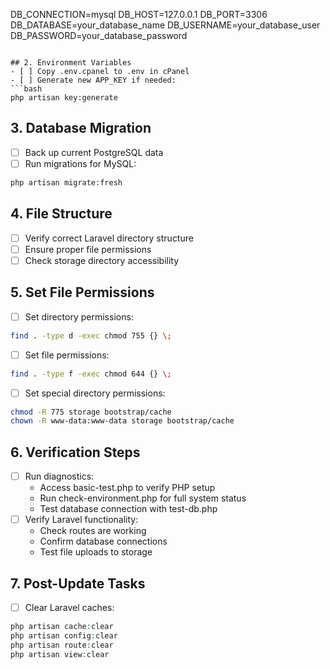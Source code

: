DB_CONNECTION=mysql
DB_HOST=127.0.0.1
DB_PORT=3306
DB_DATABASE=your_database_name
DB_USERNAME=your_database_user
DB_PASSWORD=your_database_password
```

## 2. Environment Variables
- [ ] Copy .env.cpanel to .env in cPanel
- [ ] Generate new APP_KEY if needed:
```bash
php artisan key:generate
```

## 3. Database Migration
- [ ] Back up current PostgreSQL data
- [ ] Run migrations for MySQL:
```bash
php artisan migrate:fresh
```

## 4. File Structure
- [ ] Verify correct Laravel directory structure
- [ ] Ensure proper file permissions
- [ ] Check storage directory accessibility

## 5. Set File Permissions
- [ ] Set directory permissions:
```bash
find . -type d -exec chmod 755 {} \;
```
- [ ] Set file permissions:
```bash
find . -type f -exec chmod 644 {} \;
```
- [ ] Set special directory permissions:
```bash
chmod -R 775 storage bootstrap/cache
chown -R www-data:www-data storage bootstrap/cache
```

## 6. Verification Steps
- [ ] Run diagnostics:
  - Access basic-test.php to verify PHP setup
  - Run check-environment.php for full system status
  - Test database connection with test-db.php
- [ ] Verify Laravel functionality:
  - Check routes are working
  - Confirm database connections
  - Test file uploads to storage

## 7. Post-Update Tasks
- [ ] Clear Laravel caches:
```php
php artisan cache:clear
php artisan config:clear
php artisan route:clear
php artisan view:clear